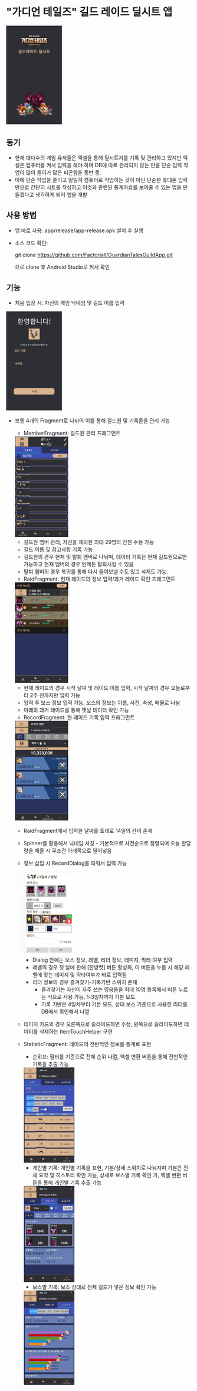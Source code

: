 # "가디언 테일즈" 길드 레이드 딜시트 앱
<img src="./image/gt_app_first.png" width="30%">

## 동기
- 현재 대다수의 게임 유저들은 엑셀을 통해 딜시트지를 기록 및 관리하고 있지만 엑셀은 컴퓨터를 켜서 입력을 해야 하며 DB에 따로 관리되지 않는 만큼 단순 입력 작업이 많이 들어가 많은 피곤함을 동반 중.
- 이에 단순 작업을 줄이고 일일히 컴퓨터로 작업하는 것이 아닌 단순한 휴대폰 입력 만으로 간단히 시트를 작성하고 이것과 관련된 통계자료를 보여줄 수 있는 앱을 만들겠다고 생각하게 되어 앱을 개발

## 사용 방법
- 앱 바로 사용: app/release/app-release.apk 설치 후 실행
- 소스 코드 확인:

  git clone https://github.com/Factoriall/GuardianTalesGuildApp.git

  으로 clone 후 Android Studio로 켜서 확인

## 기능
- 처음 입장 시: 자신의 게임 닉네임 및 길드 이름 입력
<img src="./image/gt_app_start.png" width="30%">

- 보통 4개의 Fragment로 나뉘어 이를 통해 길드원 및 기록들을 관리 가능
  * MemberFragment: 길드원 관리 프래그먼트
  <img src="./image/gt_app_member.jpg" width="30%">

    + 길드원 멤버 관리, 자신을 제외한 최대 29명의 인원 수용 가능
    + 길드 이름 및 참고사항 기록 가능
    + 길드원의 경우 현재 및 탈퇴 멤버로 나뉘며, 데이터 기록은 현재 길드원으로만 가능하고 현재 멤버의 경우 언제든 탈퇴시킬 수 있음
    + 탈퇴 멤버의 경우 복귀를 통해 다시 들여보낼 수도 있고 삭제도 가능.

  * RaidFragment: 현재 레이드의 정보 입력/과거 레이드 확인 프래그먼트
  <img src="./image/gt_app_raid.jpg" width="30%">

    + 현재 레이드의 경우 시작 날짜 및 레이드 이름 입력, 시작 날짜의 경우 오늘로부터 2주 전까지만 입력 가능
    + 입력 후 보스 정보 입력 가능. 보스의 정보는 이름, 사진, 속성, 배율로 나뉨
    + 아래의 과거 레이드를 통해 옛날 데이터 확인 가능

  * RecordFragment: 현 레이드 기록 입력 프래그먼트
  <img src="./image/gt_app_record.jpg" width="30%">

    + RaidFragment에서 입력한 날짜를 토대로 14일의 칸이 존재
    + Spinner를 활용해서 닉네임 서칭 - 기본적으로 사전순으로 정렬되며 오늘 할당량을 채울 시 무조건 아래쪽으로 밀어넣음
    + 정보 삽입 시 RecordDialog를 띄워서 입력 가능
    
      <img src="./image/gt_app_record_dialog.jpg" width="30%">

      * Dialog 안에는 보스 정보, 레벨, 리더 정보, 데미지, 막타 여부 입력
      * 레벨의 경우 첫 날에 한해 [한방컷] 버튼 활성화, 이 버튼을 누를 시 해당 레벨에 맞는 데미지 및 막타여부가 바로 입력됨
      * 리더 정보의 경우 즐겨찾기-기록기반 스위치 존재
        - 즐겨찾기는 자신이 자주 쓰는 영웅들을 최대 10명 등록해서 버튼 누르는 식으로 사용 가능, 1-3일차까지 기본 모드
        - 기록 기반은 4일차부터 기본 모드, 상대 보스 기준으로 사용한 리더를 DB에서 확인해서 나열
    + 데미지 카드의 경우 오른쪽으로 슬라이드하면 수정, 왼쪽으로 슬라이드하면 데이터를 삭제하는 ItemTouchHelper 구현

  * StatisticFragment: 레이드의 전반적인 정보를 통계로 표현
    + 순위표: 필터를 기준으로 전체 순위 나열, 엑셀 변환 버튼을 통해 전반적인 기록을 추출 가능
    <img src="./image/gt_app_statistic_rank.jpg" width="30%">

    + 개인별 기록: 개인별 기록을 표현, 기본/상세 스위치로 나눠지며 기본은 전체 요약 및 히스토리 확인 가능, 상세로 보스별 기록 확인 가, 엑셀 변환 버튼을 통해 개인별 기록 추출 가능
    <img src="./image/gt_app_statistic_indiv.jpg" width="30%">

    + 보스별 기록: 보스 상대로 전체 길드가 넣은 정보 확인 가능
    <img src="./image/gt_app_statistic_boss.jpg" width="30%">
